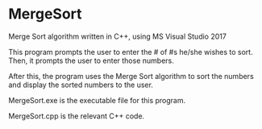 # MergeSort
Merge Sort algorithm written in C++, using MS Visual Studio 2017

This program prompts the user to enter the # of #s he/she wishes to sort.
Then, it prompts the user to enter those numbers.

After this, the program uses the Merge Sort algorithm to sort the numbers and
display the sorted numbers to the user.

MergeSort.exe is the executable file for this program.

MergeSort.cpp is the relevant C++ code.
